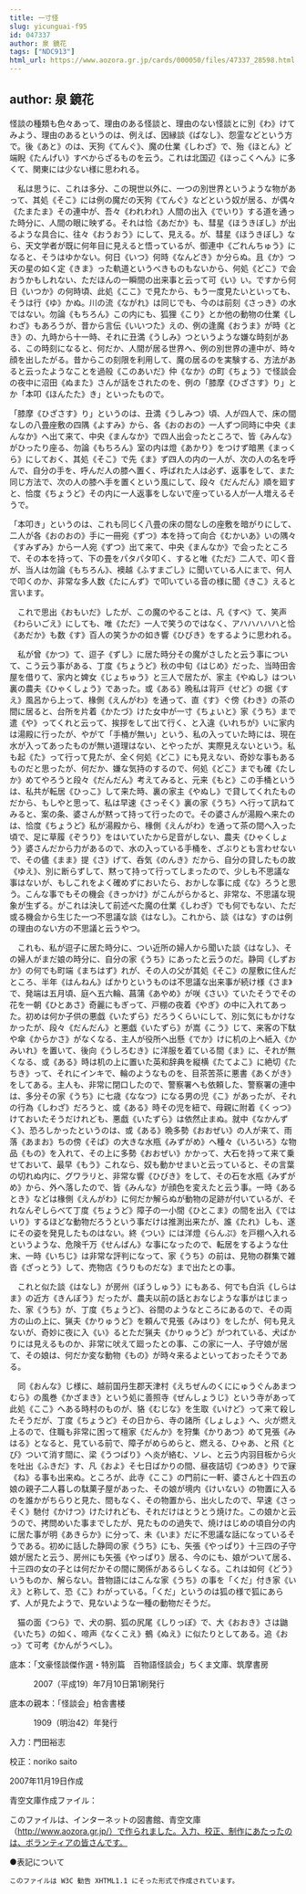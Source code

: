 ```yaml
---
title: 一寸怪
slug: yicunguai-f95
id: 047337
author: 泉 鏡花
tags: ["NDC913"]
html_url: https://www.aozora.gr.jp/cards/000050/files/47337_28598.html
---
```


## author: 泉 鏡花

怪談の種類も色々あって、理由のある怪談と、理由のない怪談とに別《わ》けてみよう、理由のあるというのは、例えば、因縁談《ばなし》、怨霊などという方で。後《あと》のは、天狗《てんぐ》、魔の仕業《しわざ》で、殆《ほとん》ど端睨《たんげい》すべからざるものを云う。これは北国辺《ほっこくへん》に多くて、関東には少ない様に思われる。

　私は思うに、これは多分、この現世以外に、一つの別世界というような物があって、其処《そこ》には例の魔だの天狗《てんぐ》などという奴が居る、が偶々《たまたま》その連中が、吾々《われわれ》人間の出入《でいり》する道を通った時分に、人間の眼に映ずる。それは恰《あだか》も、彗星《ほうきぼし》が出るような具合に、往々《おうおう》にして、見える。が、彗星《ほうきぼし》なら、天文学者が既に何年目に見えると悟っているが、御連中《ごれんちゅう》になると、そうはゆかない。何日《いつ》何時《なんどき》か分らぬ。且《か》つ天の星の如く定《きま》った軌道というべきものもないから、何処《どこ》で会おうかもしれない、ただほんの一瞬間の出来事と云って可《い》い。ですから何日《いつか》の何時頃、此処《ここ》で見たから、もう一度見たいといっても、そうは行《ゆ》かぬ。川の流《ながれ》は同じでも、今のは前刻《さっき》の水ではない。勿論《もちろん》この内にも、狐狸《こり》とか他の動物の仕業《しわざ》もあろうが、昔から言伝《いいつた》えの、例の逢魔《おうま》が時《とき》の、九時から十一時、それに丑満《うしみ》つというような嫌な時刻がある、この時刻になると、何だか、人間が居る世界へ、例の別世界の連中が、時々顔を出したがる。昔からこの刻限を利用して、魔の居るのを実験する、方法があると云ったようなことを過般《このあいだ》仲《なか》の町《ちょう》で怪談会の夜中に沼田《ぬまた》さんが話をされたのを、例の「膝摩《ひざさす》り」とか「本叩《ほんたた》き」といったもので。

「膝摩《ひざさす》り」というのは、丑満《うしみつ》頃、人が四人で、床の間なしの八畳座敷の四隅《よすみ》から、各《おのおの》一人ずつ同時に中央《まんなか》へ出て来て、中央《まんなか》で四人出会ったところで、皆《みんな》がひったり座る、勿論《もちろん》室の内は燈《あかり》をつけず暗黒《まっくら》にしておく、其処《そこ》で先《ま》ず四人の内の一人が、次の人の名を呼んで、自分の手を、呼んだ人の膝へ置く、呼ばれた人は必ず、返事をして、また同じ方法で、次の人の膝へ手を置くという風にして、段々《だんだん》順を廻すと、恰度《ちょうど》その内に一人返事をしないで座っている人が一人増えるそうで。

「本叩き」というのは、これも同じく八畳の床の間なしの座敷を暗がりにして、二人が各《おのおの》手に一冊宛《ずつ》本を持って向合《むかいあ》いの隅々《すみずみ》から一人宛《ずつ》出て来て、中央《まんなか》で会ったところで、その本を持って、下の畳をパタパタ叩く、すると唯《ただ》二人で、叩く音が、当人は勿論《もちろん》、襖越《ふすまごし》に聞いている人にまで、何人で叩くのか、非常な多人数《たにんず》で叩いている音の様に聞《きこ》えると言います。

　これで思出《おもいだ》したが、この魔のやることは、凡《すべ》て、笑声《わらいごえ》にしても、唯《ただ》一人で笑うのではなく、アハハハハハと恰《あだか》も数《す》百人の笑うかの如き響《ひびき》をするように思われる。

　私が曾《かつ》て、逗子《ずし》に居た時分その魔がさしたと云う事について、こう云う事がある、丁度《ちょうど》秋の中旬《はじめ》だった、当時田舎屋を借りて、家内と婢女《じょちゅう》と三人で居たが、家主《やぬし》はつい裏の農夫《ひゃくしょう》であった。或《ある》晩私は背戸《せど》の据《すえ》風呂から上って、椽側《えんがわ》を通って、直《す》ぐ傍《わき》の茶の間に居ると、台所を片着《かたづ》けた女中が一寸《ちょいと》家《うち》まで遣《や》ってくれと云って、挨拶をして出て行く、と入違《いれちが》いに家内は湯殿に行ったが、やがて「手桶が無い」という、私の入っていた時には、現在水が入ってあったものが無い道理はない、とやったが、実際見えないという。私も起《た》って行って見たが、全く何処《どこ》にも見えない、奇妙な事もあるものだと思ったが、何だか、嫌な気持のするので、何処《どこ》までも確《たしか》めてやろうと段々《だんだん》考えてみると、元来《もと》この手桶というは、私共が転居《ひっこ》して来た時、裏の家主《やぬし》で貸してくれたものだから、もしやと思って、私は早速《さっそく》裏の家《うち》へ行って訊ねてみると、案の条、婆さんが黙って持って行ったので。その婆さんが湯殿へ来たのは、恰度《ちょうど》私が湯殿から、椽側《えんがわ》を通って茶の間へ入った頃で、足に草履《ぞうり》をはいていたから足音がしない、農夫《ひゃくしょう》婆さんだから力があるので、水の入っている手桶を、ざぶりとも言わせないで、その儘《まま》提《さ》げて、呑気《のんき》だから、自分の貸したもの故《ゆえ》、別に断らずして、黙って持って行ってしまったので、少しも不思議な事はないが、もしこれをよく確めずにおいたら、おかしな事に成《な》ろうと思う。こんな事でもその機会《きっかけ》がこんがらかると、非常な、不思議な現象が生ずる。がこれは決して前述べた魔の仕業《しわぎ》でも何でもない、ただ或る機会から生じた一つ不思議な談《はなし》。これから、談《はな》すのは例の理由のない方の不思議と云うやつ。

　これも、私が逗子に居た時分に、つい近所の婦人から聞いた談《はなし》、その婦人がまだ娘の時分に、自分の家《うち》にあったと云うのだ。静岡《しずおか》の何でも町端《まちはず》れが、その人の父が其処《そこ》の屋敷に住んだところ、半年《はんねん》ばかりというものは不思議な出来事が続け様《さま》で、発端は五月頃、庭へ五六輪、菖蒲《あやめ》が咲《さい》ていたそうでその花を一朝《ひとあさ》奇麗にもぎって、戸棚の夜着《やぎ》の中に入れてあった。初めは何か子供の悪戯《いたずら》だろうくらいにして、別に気にもかけなかったが、段々《だんだん》と悪戯《いたずら》が嵩《こう》じて、来客の下駄や傘《からかさ》がなくなる、主人が役所へ出懸《でか》けに机の上へ紙入《かみいれ》を置いて、後向《うしろむき》に洋服を着ている間《ま》に、それが無くなる、或《ある》時は机の上に置いた英和辞典を縦横《たてよこ》に絶切《たちき》って、それにインキで、輪のようなものを、目茶苦茶に悪書《あくがき》をしてある。主人も、非常に閉口したので、警察署へも依頼した、警察署の連中は、多分その家《うち》に七歳《ななつ》になる男の児《こ》があったが、それの行為《しわざ》だろうと、或《ある》時その児を紐で、母親に附着《くっつ》けておいたそうだけれども、悪戯《いたずら》は依然止まぬ。就中《なかんずく》、恐ろしかったというのは、或《ある》晩多勢《おおぜい》の人が来て、雨落《あまお》ちの傍《そば》の大きな水瓶《みずがめ》へ種々《いろいろ》な物品《もの》を入れて、その上に多勢《おおぜい》かかって、大石を持って来て乗せておいて、最早《もう》これなら、奴も動かせまいと云っていると、その言葉の切れぬ内に、グワラリと、非常な響《ひびき》をして、その石を水瓶《みずがめ》から、外へ落したので、皆《みんな》が顔色を変えたと云う事。一時《あるとき》などは椽側《えんがわ》に何だか解らぬが動物の足跡が付いているが、それなんぞしらべて丁度《ちょうど》障子の一小間《ひとこま》の間を出入《ではいり》するほどな動物だろうという事だけは推測出来たが、誰《たれ》しも、遂にその姿を発見したものはない。終《つい》には洋燈《らんぷ》を戸棚へ入れるというような、危険千万《せんばん》な事になったので、転居をするような仕末、一時《いちじ》は非常な評判になって、家《うち》の前は、見物の群集で雑沓《ざっとう》して、売物店《うりものだな》まで出たとの事。

　これと似た談《はなし》が房州《ぼうしゅう》にもある、何でも白浜《しらはま》の近方《きんぼう》だったが、農夫以前の話とおなじような事がはじまった、家《うち》が、丁度《ちょうど》、谷間のようなところにあるので、その両方の山の上に、猟夫《かりゅうど》を頼んで見張《みはり》をしたが、何も見えないが、奇妙に夜に入《い》るとただ猟夫《かりゅうど》がつれている、犬ばかりには見えるものか、非常に吠えて廻ったとの事、この家に一人、子守娘が居て、その娘は、何だか変な動物《もの》が時々来るよといっておったそうである。

　同《おんな》じ様に、越前国丹生郡天津村《えちぜんのくににゅうぐんあまつむら》の風巻《かざまき》という処に善照寺《ぜんしょうじ》という寺があって此処《ここ》へある時村のものが、貉《むじな》を生取《いけど》って来て殺したそうだが、丁度《ちょうど》その日から、寺の諸所《しょしょ》へ、火が燃え上るので、住職も非常に困って檀家《だんか》を狩集《かりあつ》めて見張《みはる》となると、見ている前で、障子がめらめらと、燃える、ひゃあ、と飛《とび》ついて消す間に、梁《うつばり》へ炎が絡む、ソレ、と云う内羽目板から火を吐出《ふきだ》す、凡《およ》そ七日ばかりの間、昼夜詰切《つめき》りで寐《ね》る事も出来ぬ。ところが、此寺《ここ》の門前に一軒、婆さんと十四五の娘の親子二人暮しの駄菓子屋があった、その娘が境内《けいない》の物置に入るのを誰かがちらりと見た、間もなく、その物置から、出火したので、早速《さっそく》馳付《かけつ》けたけれども、それだけはとうとう焼けた。この娘かと云うので、拷問めいた事までしたが、見たものの過失で、焼けはじめの頃自分の内に居た事が明《あきらか》に分って、未《いま》だに不思議な話になっているそうである。初めに話した静岡の家《うち》にも、矢張《やっぱり》十三四の子守娘が居たと云う、房州にも矢張《やっぱり》居る、今のにも、娘がついて居る、十三四の女の子とは何だかその間に関係があるらしくなる。これは如何《どう》いうものか、解らない。昔物語にはこんな家《うち》の事を「くだ」付き家《いえ》と称して、恐《こ》わがっている。「くだ」というのは狐の様で狐にあらず、人が見たようで、見ないような一種の動物だそうだ。

　猫の面《つら》で、犬の胴、狐の尻尾《しりっぽ》で、大《おおき》さは鼬《いたち》の如く、啼声《なくこえ》鵺《ぬえ》に似たりとしてある。追《おっ》て可考《かんがうべし》。













底本：「文豪怪談傑作選・特別篇　百物語怪談会」ちくま文庫、筑摩書房


　　　2007（平成19）年7月10日第1刷発行

底本の親本：「怪談会」柏舎書楼

　　　1909（明治42）年発行

入力：門田裕志

校正：noriko saito

2007年11月19日作成

青空文庫作成ファイル：

このファイルは、インターネットの図書館、青空文庫（http://www.aozora.gr.jp/）で作られました。入力、校正、制作にあたったのは、ボランティアの皆さんです。











●表記について


	このファイルは W3C 勧告 XHTML1.1 にそった形式で作成されています。